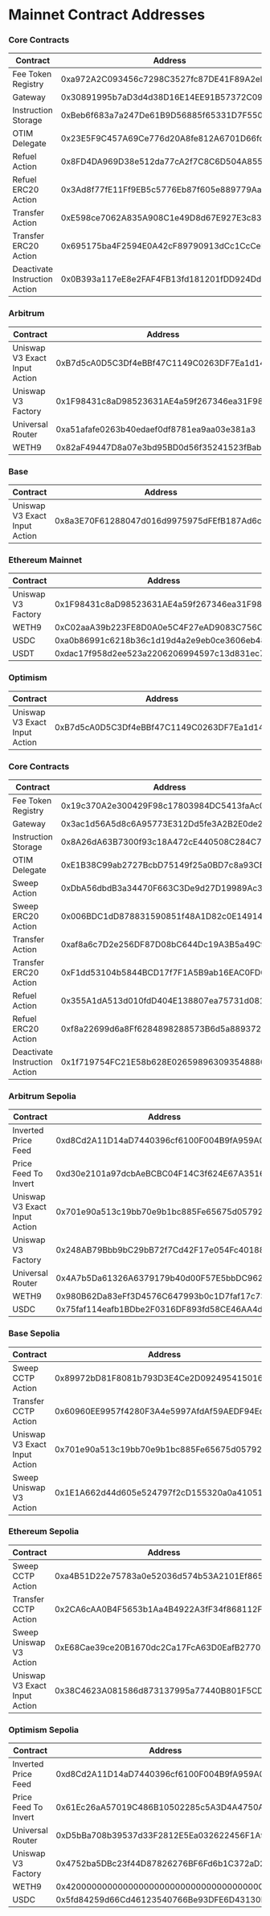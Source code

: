 # Mainnet Contract Addresses

### Core Contracts

| Contract                          | Address                              |
|-----------------------------------|--------------------------------------|
| Fee Token Registry                 | 0xa972A2C093456c7298C3527fc87DE41F89A2eBaE |
| Gateway                            | 0x30891995b7aD3d4d38D16E14EE91B57372C091d2 |
| Instruction Storage                | 0xBeb6f683a7a247De61B9D56885f65331D7F55030 |
| OTIM Delegate                      | 0x23E5F9C457A69Ce776d20A8fe812A6701D66fcE8 |
| Refuel Action                     | 0x8FD4DA969D38e512da77cA2f7C8C6D504A855543 |
| Refuel ERC20 Action               | 0x3Ad8f77fE11Ff9EB5c5776Eb87f605e889779Aac |
| Transfer Action                    | 0xE598ce7062A835A908C1e49D8d67E927E3c83F23 |
| Transfer ERC20 Action              | 0x695175ba4F2594E0A42cF89790913dCc1CcCeD72 |
| Deactivate Instruction Action      | 0x0B393a117eE8e2FAF4FB13fd181201fDD924Dd83 |

### Arbitrum

| Contract                     | Address                              |
|------------------------------|--------------------------------------|
| Uniswap V3 Exact Input Action | 0xB7d5cA0D5C3Df4eBBf47C1149C0263DF7Ea1d140 |
| Uniswap V3 Factory           | 0x1F98431c8aD98523631AE4a59f267346ea31F984 |
| Universal Router             | 0xa51afafe0263b40edaef0df8781ea9aa03e381a3 |
| WETH9                        | 0x82aF49447D8a07e3bd95BD0d56f35241523fBab1 |

### Base

| Contract                     | Address                                   |
|------------------------------|-------------------------------------------|
| Uniswap V3 Exact Input Action | 0x8a3E70F61288047d016d9975975dFEfB187Ad6cB |

### Ethereum Mainnet

| Contract                     | Address                                   |
|------------------------------|-------------------------------------------|
| Uniswap V3 Factory           | 0x1F98431c8aD98523631AE4a59f267346ea31F984 |
| WETH9                        | 0xC02aaA39b223FE8D0A0e5C4F27eAD9083C756Cc2 |
| USDC                         | 0xa0b86991c6218b36c1d19d4a2e9eb0ce3606eb48 |
| USDT                         | 0xdac17f958d2ee523a2206206994597c13d831ec7 |

### Optimism

| Contract                     | Address                             |
|------------------------------|-------------------------------------|
| Uniswap V3 Exact Input Action | 0xB7d5cA0D5C3Df4eBBf47C1149C0263DF7Ea1d140 |

### Core Contracts

| Contract                          | Address                             |
|-----------------------------------|-------------------------------------|
| Fee Token Registry                 | 0x19c370A2e300429F98c17803984DC5413faAc02E |
| Gateway                            | 0x3ac1d56A5d8c6A95773E312Dd5fe3A2B2E0de225 |
| Instruction Storage                | 0x8A26dA63B7300f93c18A472cE440508C284C77d6 |
| OTIM Delegate                      | 0xE1B38C99ab2727BcbD75149f25a0BD7c8a93CB1c |
| Sweep Action                       | 0xDbA56dbdB3a34470F663C3De9d27D19989Ac3eAb |
| Sweep ERC20 Action                | 0x006BDC1dD878831590851f48A1D82c0E14914125 |
| Transfer Action                    | 0xaf8a6c7D2e256DF87D08bC644Dc19A3B5a49Cf5F |
| Transfer ERC20 Action             | 0xF1dd53104b5844BCD17f7F1A5B9ab16EAC0FD0c4 |
| Refuel Action                     | 0x355A1dA513d010fdD404E138807ea75731d08133 |
| Refuel ERC20 Action               | 0xf8a22699d6a8Ff6284898288573B6d5a8893728B |
| Deactivate Instruction Action      | 0x1f719754FC21E58b628E02659896309354888058 |

### Arbitrum Sepolia

| Contract                     | Address                             |
|------------------------------|-------------------------------------|
| Inverted Price Feed          | 0xd8Cd2A11D14aD7440396cf6100F004B9fA959A0a |
| Price Feed To Invert         | 0xd30e2101a97dcbAeBCBC04F14C3f624E67A35165 |
| Uniswap V3 Exact Input Action | 0x701e90a513c19bb70e9b1bc885Fe65675d057921 |
| Uniswap V3 Factory           | 0x248AB79Bbb9bC29bB72f7Cd42F17e054Fc40188e |
| Universal Router             | 0x4A7b5Da61326A6379179b40d00F57E5bbDC962c2 |
| WETH9                        | 0x980B62Da83eFf3D4576C647993b0c1D7faf17c73 |
| USDC                         | 0x75faf114eafb1BDbe2F0316DF893fd58CE46AA4d |

### Base Sepolia

| Contract                          | Address                                   |
|-----------------------------------|-------------------------------------------|
| Sweep CCTP Action                 | 0x89972bD81F8081b793D3E4Ce2D092495415016D8 |
| Transfer CCTP Action              | 0x60960EE9957f4280F3A4e5997AfdAf59AEDF94Ec |
| Uniswap V3 Exact Input Action     | 0x701e90a513c19bb70e9b1bc885Fe65675d057921 |
| Sweep Uniswap V3 Action           | 0x1E1A662d44d605e524797f2cD155320a0a41051b |

### Ethereum Sepolia

| Contract                          | Address                              |
|-----------------------------------|--------------------------------------|
| Sweep CCTP Action                 | 0xa4B51D22e75783a0e52036d574b53A2101Ef8652 |
| Transfer CCTP Action              | 0x2CA6cAA0B4F5653b1Aa4B4922A3fF34f868112F3 |
| Sweep Uniswap V3 Action           | 0xE68Cae39ce20B1670dc2Ca17FcA63D0EafB27701 |
| Uniswap V3 Exact Input Action     | 0x38C4623A081586d873137995a77440B801F5CD7c |

### Optimism Sepolia

| Contract                       | Address                               |
|-------------------------------|---------------------------------------|
| Inverted Price Feed           | 0xd8Cd2A11D14aD7440396cf6100F004B9fA959A0a |
| Price Feed To Invert         | 0x61Ec26aA57019C486B10502285c5A3D4A4750AD7 |
| Universal Router              | 0xD5bBa708b39537d33F2812E5Ea032622456F1A95 |
| Uniswap V3 Factory           | 0x4752ba5DBc23f44D87826276BF6Fd6b1C372aD24 |
| WETH9                         | 0x4200000000000000000000000000000000000006 |
| USDC                          | 0x5fd84259d66Cd46123540766Be93DFE6D43130D7 |

